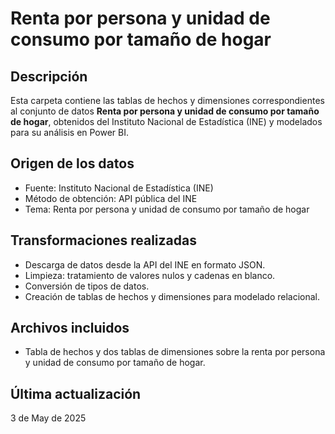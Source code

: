 # Renta por persona y unidad de consumo por tamaño de hogar

## Descripción
Esta carpeta contiene las tablas de hechos y dimensiones correspondientes al conjunto de datos **Renta por persona y unidad de consumo por tamaño de hogar**, obtenidos del Instituto Nacional de Estadística (INE) y modelados para su análisis en Power BI.

## Origen de los datos
- Fuente: Instituto Nacional de Estadística (INE)
- Método de obtención: API pública del INE
- Tema: Renta por persona y unidad de consumo por tamaño de hogar

## Transformaciones realizadas
- Descarga de datos desde la API del INE en formato JSON.
- Limpieza: tratamiento de valores nulos y cadenas en blanco.
- Conversión de tipos de datos.
- Creación de tablas de hechos y dimensiones para modelado relacional.

## Archivos incluidos
- Tabla de hechos y dos tablas de dimensiones sobre la renta por persona y unidad de consumo por tamaño de hogar.

## Última actualización
3 de May de 2025


